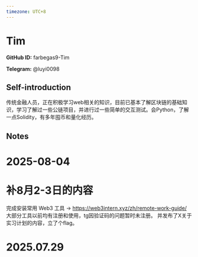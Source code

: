 ```yaml
---
timezone: UTC+8
---
```


# Tim

**GitHub ID:** farbegas9-Tim

**Telegram:** @luyi0098

## Self-introduction

传统金融人员，正在积极学习web相关的知识，目前已基本了解区块链的基础知识，学习了解过一些公链项目，并进行过一些简单的交互测试。会Python，了解一点Solidity，有多年囤币和量化经历。

## Notes

<!-- Content_START -->
# 2025-08-04

# 补8月2-3日的内容
完成安装常用 Web3 工具 → https://web3intern.xyz/zh/remote-work-guide/
大部分工具以前均有注册和使用，tg因验证码的问题暂时未注册。
并发布了X关于实习计划的内容，立了个flag。


# 2025.07.29


<!-- Content_END -->

